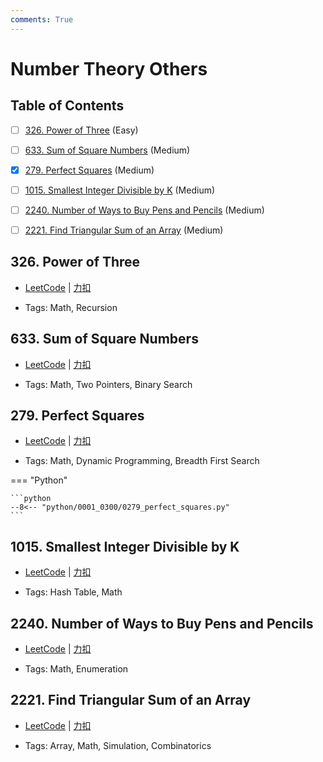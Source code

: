 ```yaml
---
comments: True
---
```


# Number Theory Others

## Table of Contents

- [ ] [326. Power of Three](#326-power-of-three) (Easy)
- [ ] [633. Sum of Square Numbers](#633-sum-of-square-numbers) (Medium)
- [x] [279. Perfect Squares](#279-perfect-squares) (Medium)
- [ ] [1015. Smallest Integer Divisible by K](#1015-smallest-integer-divisible-by-k) (Medium)
- [ ] [2240. Number of Ways to Buy Pens and Pencils](#2240-number-of-ways-to-buy-pens-and-pencils) (Medium)
- [ ] [2221. Find Triangular Sum of an Array](#2221-find-triangular-sum-of-an-array) (Medium)


## 326. Power of Three

-    [LeetCode](https://leetcode.com/problems/power-of-three/) | [力扣](https://leetcode.cn/problems/power-of-three/)

-   Tags: Math, Recursion



## 633. Sum of Square Numbers

-    [LeetCode](https://leetcode.com/problems/sum-of-square-numbers/) | [力扣](https://leetcode.cn/problems/sum-of-square-numbers/)

-   Tags: Math, Two Pointers, Binary Search



## 279. Perfect Squares

-    [LeetCode](https://leetcode.com/problems/perfect-squares/) | [力扣](https://leetcode.cn/problems/perfect-squares/)

-   Tags: Math, Dynamic Programming, Breadth First Search

=== "Python"

    ```python
    --8<-- "python/0001_0300/0279_perfect_squares.py"
    ```



## 1015. Smallest Integer Divisible by K

-    [LeetCode](https://leetcode.com/problems/smallest-integer-divisible-by-k/) | [力扣](https://leetcode.cn/problems/smallest-integer-divisible-by-k/)

-   Tags: Hash Table, Math



## 2240. Number of Ways to Buy Pens and Pencils

-    [LeetCode](https://leetcode.com/problems/number-of-ways-to-buy-pens-and-pencils/) | [力扣](https://leetcode.cn/problems/number-of-ways-to-buy-pens-and-pencils/)

-   Tags: Math, Enumeration



## 2221. Find Triangular Sum of an Array

-    [LeetCode](https://leetcode.com/problems/find-triangular-sum-of-an-array/) | [力扣](https://leetcode.cn/problems/find-triangular-sum-of-an-array/)

-   Tags: Array, Math, Simulation, Combinatorics
